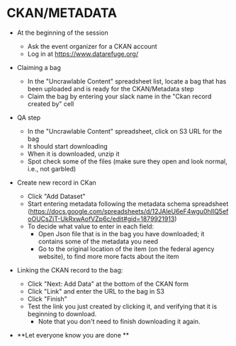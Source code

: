 # CKAN/METADATA

- At the beginning of the session 
  - Ask the event organizer for a CKAN account
  - Log in at https://www.datarefuge.org/

- Claiming a bag
  - In the "Uncrawlable Content" spreadsheet list, locate a bag that has been uploaded and is ready for the CKAN/Metadata step
  - Claim the bag by entering your slack name in the "Ckan record created by" cell

- QA step 
  - In the "Uncrawlable Content" spreadsheet, click on S3 URL for the bag  
  - It should start downloading
  - When it is downloaded, unzip it 
  - Spot check some of the files (make sure they open and look normal, i.e., not garbled)

- Create new record in CKan 
  - Click "Add Dataset"
  - Start entering metadata following the metadata schema spreadsheet (https://docs.google.com/spreadsheets/d/12JAleU6eF4wgu0hIlQ5efoOUCsZjT-UkRxwAofVZp6c/edit#gid=1879921913)
  - To decide what value to enter in each field:
    - Open Json file that is in the bag you have downloaded; it contains some of the metadata you need
    - Go to the original location of the item (on the federal agency website), to find more more facts about the item
    
- Linking the CKAN record to the bag:
  - Click "Next: Add Data" at the bottom of the CKAN form
  - Click "Link" and enter the URL to the bag in S3
  - Click "Finish"
  - Test the link you just created by clicking it, and verifying that it is beginning to download. 
    - Note that you don't need to finish downloading it again.

- **Let everyone know you are done **

